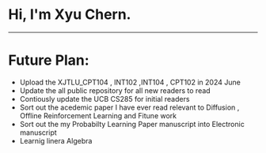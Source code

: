 #  Hi, I'm Xyu Chern.
----
# Future Plan:
- Upload the XJTLU_CPT104 , INT102 ,INT104 , CPT102 in 2024 June
- Update the all public repository for all new readers to read
- Contiously update the UCB CS285 for initial readers
- Sort out the acedemic paper I have ever read relevant to Diffusion , Offline Reinforcement Learning and Fitune work
- Sort out the my Probabilty Learning Paper manuscript into Electronic manuscript
- Learnig linera Algebra
